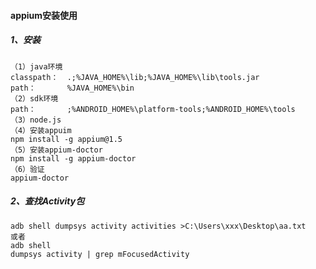 #### appium安装使用

##### 1、安装

```shell
（1）java环境
classpath：	.;%JAVA_HOME%\lib;%JAVA_HOME%\lib\tools.jar
path：		%JAVA_HOME%\bin
（2）sdk环境
path：		;%ANDROID_HOME%\platform-tools;%ANDROID_HOME%\tools
（3）node.js
（4）安装appuim
npm install -g appium@1.5
（5）安装appium-doctor
npm install -g appium-doctor
（6）验证
appium-doctor
```

##### 2、查找Activity包

```shell
adb shell dumpsys activity activities >C:\Users\xxx\Desktop\aa.txt
或者
adb shell
dumpsys activity | grep mFocusedActivity
```

